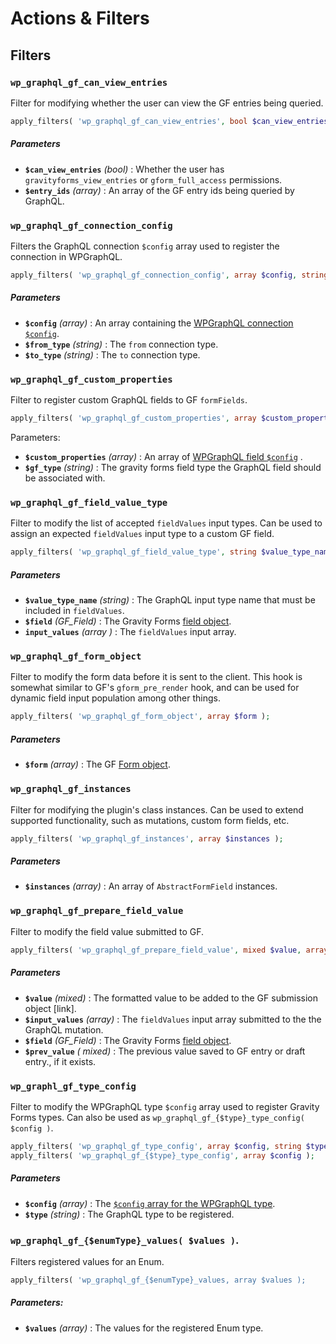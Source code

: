 # Actions & Filters

## Filters

### `wp_graphql_gf_can_view_entries`
Filter for modifying whether the user can view the GF entries being queried.
```php
apply_filters( 'wp_graphql_gf_can_view_entries', bool $can_view_entries, array $entry_ids );
```
##### Parameters
- **`$can_view_entries`** _(bool)_ : Whether the user has `gravityforms_view_entries` or `gform_full_access` permissions.
- **`$entry_ids`** _(array)_ : An array of the GF entry ids being queried by GraphQL.

### `wp_graphql_gf_connection_config`

Filters the GraphQL connection `$config` array used to register the connection in WPGraphQL.

```php
apply_filters( 'wp_graphql_gf_connection_config', array $config, string $from_type, string $to_type );
```
##### Parameters
- **`$config`** _(array)_ : An array containing the [WPGraphQL connection `$config`](https://www.wpgraphql.com/functions/register_graphql_connection/#parameters).
- **`$from_type`** _(string)_ : The `from` connection type.
- **`$to_type`** _(string)_ : The `to` connection type.

### `wp_graphql_gf_custom_properties`
Filter to register custom GraphQL fields to GF `formFields`.
```php
apply_filters( 'wp_graphql_gf_custom_properties', array $custom_properties, string $gf_type );
```
Parameters:
- **`$custom_properties`** _(array)_ : An array of [WPGraphQL field `$config`](https://www.wpgraphql.com/functions/register_graphql_field/#parameters) .
 - **`$gf_type`** _(string)_ : The gravity forms field type  the GraphQL field should be associated with.

### `wp_graphql_gf_field_value_type`
Filter to modify the list of accepted `fieldValues` input types. Can be used to assign an expected `fieldValues` input type to a custom GF field.
```php
apply_filters( 'wp_graphql_gf_field_value_type', string $value_type_name, GF_Field $field, array $input_values );
```
##### Parameters
- **`$value_type_name`** _(string)_ : The GraphQL input type name that must be included in `fieldValues`.
- **`$field`** _(GF_Field)_ : The Gravity Forms [field object](https://docs.gravityforms.com/field-object/).
- **`input_values`** _(array )_ : The `fieldValues` input array.

### `wp_graphql_gf_form_object`
Filter to modify the form data before it is sent to the client. This hook is somewhat similar to GF's `gform_pre_render` hook, and can be used for dynamic field input population among other things. 
```php
apply_filters( 'wp_graphql_gf_form_object', array $form );
```
##### Parameters
  - **`$form`** _(array)_ : The GF [Form object](https://docs.gravityforms.com/form-object/).

### `wp_graphql_gf_instances`

Filter for modifying the plugin's class instances. Can be used to extend supported functionality, such as mutations, custom form fields, etc.

```php
apply_filters( 'wp_graphql_gf_instances', array $instances );
```
##### Parameters
- **`$instances`** _(array)_ : An array of `AbstractFormField` instances. 

### `wp_graphql_gf_prepare_field_value`
Filter to modify the field value submitted to GF.
```php
apply_filters( 'wp_graphql_gf_prepare_field_value', mixed $value, array $input_values, GF_Field $field, mixed $prev_value = null );
```
##### Parameters
- **`$value`** _(mixed)_ : The formatted value to be added to the GF submission object [link].
- **`$input_values`** _(array)_ : The `fieldValues` input array submitted to the the GraphQL mutation.
- **`$field`** _(GF_Field)_ : The Gravity Forms [field object](https://docs.gravityforms.com/field-object/).
- **`$prev_value`** _( mixed)_ : The previous value saved to GF entry or draft entry., if it exists.

### `wp_graphl_gf_type_config`
Filter to modify the WPGraphQL type `$config` array used to register Gravity Forms types.
Can also be used as `wp_graphql_gf_{$type}_type_config( $config )`.
```php
apply_filters( 'wp_graphql_gf_type_config', array $config, string $type );
apply_filters( 'wp_graphql_gf_{$type}_type_config', array $config );
```
##### Parameters
- **`$config`** _(array)_ : The [`$config` array for the WPGraphQL type](https://www.wpgraphql.com/functions/register_graphql_object_type/#parameters).
- **`$type`** _(string)_ : The GraphQL type to be registered.

### `wp_graphql_gf_{$enumType}_values( $values )`. 
Filters registered values for an Enum.
```php
apply_filters( 'wp_graphql_gf_{$enumType}_values, array $values );
```
##### Parameters:
- **`$values`** _(array)_ : The values for the registered Enum type.

